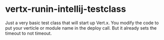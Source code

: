vertx-runin-intellij-testclass
==============================

Just a very basic test class that will start up Vert.x. You modify the code to put your verticle or module name in the deploy call. But it already sets the timeout to not timeout.

